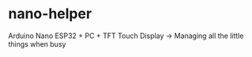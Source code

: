# nano-helper
Arduino Nano ESP32 + PC + TFT Touch Display -> Managing all the little things when busy
